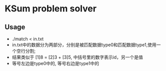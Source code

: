 # KSum problem solver

## Usage
* ./match < in.txt
* in.txt中的数据分为两部分，分别是被匹配数据type0和匹配数据type1,使用一个空行分割;
* 结果类似于 [1]8 = [2]3 + [3]5, 中括号里的数字表示id，另一个是值
* 等号左边是type0中的, 等号右边是type1中的

